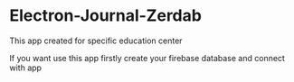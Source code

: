 # Electron-Journal-Zerdab

This app created for specific education center

If you want use this app firstly create your firebase database and connect with app
